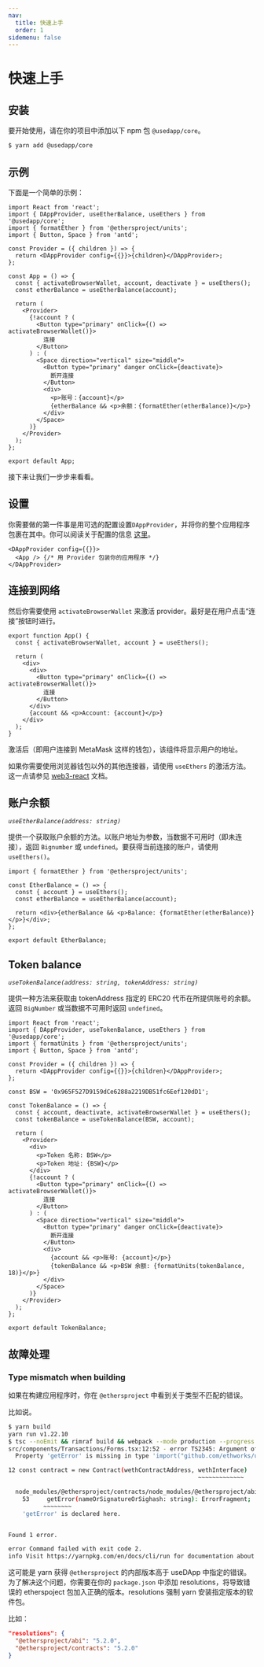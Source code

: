 ```yaml
---
nav:
  title: 快速上手
  order: 1
sidemenu: false
---
```


# 快速上手

## 安装

要开始使用，请在你的项目中添加以下 npm 包 `@usedapp/core`。

```sh
$ yarn add @usedapp/core
```

## 示例

下面是一个简单的示例：

```tsx
import React from 'react';
import { DAppProvider, useEtherBalance, useEthers } from '@usedapp/core';
import { formatEther } from '@ethersproject/units';
import { Button, Space } from 'antd';

const Provider = ({ children }) => {
  return <DAppProvider config={{}}>{children}</DAppProvider>;
};

const App = () => {
  const { activateBrowserWallet, account, deactivate } = useEthers();
  const etherBalance = useEtherBalance(account);

  return (
    <Provider>
      {!account ? (
        <Button type="primary" onClick={() => activateBrowserWallet()}>
          连接
        </Button>
      ) : (
        <Space direction="vertical" size="middle">
          <Button type="primary" danger onClick={deactivate}>
            断开连接
          </Button>
          <div>
            <p>账号：{account}</p>
            {etherBalance && <p>余额：{formatEther(etherBalance)}</p>}
          </div>
        </Space>
      )}
    </Provider>
  );
};

export default App;
```

接下来让我们一步步来看看。

## 设置

你需要做的第一件事是用可选的配置设置`DAppProvider`，并将你的整个应用程序包裹在其中。你可以阅读关于配置的信息 [这里](https://usedapp.readthedocs.io/en/latest/core.html#config)。

```tsx | pure
<DAppProvider config={{}}>
  <App /> {/* 用 Provider 包装你的应用程序 */}
</DAppProvider>
```

## 连接到网络

然后你需要使用 `activateBrowserWallet` 来激活 provider。最好是在用户点击“连接”按钮时进行。

```tsx | pure
export function App() {
  const { activateBrowserWallet, account } = useEthers();

  return (
    <div>
      <div>
        <Button type="primary" onClick={() => activateBrowserWallet()}>
          连接
        </Button>
      </div>
      {account && <p>Account: {account}</p>}
    </div>
  );
}
```

激活后（即用户连接到 MetaMask 这样的钱包），该组件将显示用户的地址。

如果你需要使用浏览器钱包以外的其他连接器，请使用 `useEthers` 的激活方法。这一点请参见 [web3-react](https://github.com/NoahZinsmeister/web3-react/tree/v6/docs#overview) 文档。

## 账户余额

_`useEtherBalance(address: string)`_

提供一个获取账户余额的方法。以账户地址为参数，当数据不可用时（即未连接），返回 `Bignumber` 或 `undefined`。要获得当前连接的账户，请使用 `useEthers()`。

```tsx | pure
import { formatEther } from '@ethersproject/units';

const EtherBalance = () => {
  const { account } = useEthers();
  const etherBalance = useEtherBalance(account);

  return <div>{etherBalance && <p>Balance: {formatEther(etherBalance)}</p>}</div>;
};

export default EtherBalance;
```

## Token balance

_`useTokenBalance(address: string, tokenAddress: string)`_

提供一种方法来获取由 tokenAddress 指定的 ERC20 代币在所提供账号的余额。返回 `BigNumber` 或当数据不可用时返回 `undefined`。

```tsx
import React from 'react';
import { DAppProvider, useTokenBalance, useEthers } from '@usedapp/core';
import { formatUnits } from '@ethersproject/units';
import { Button, Space } from 'antd';

const Provider = ({ children }) => {
  return <DAppProvider config={{}}>{children}</DAppProvider>;
};

const BSW = '0x965F527D9159dCe6288a2219DB51fc6Eef120dD1';

const TokenBalance = () => {
  const { account, deactivate, activateBrowserWallet } = useEthers();
  const tokenBalance = useTokenBalance(BSW, account);

  return (
    <Provider>
      <div>
        <p>Token 名称: BSW</p>
        <p>Token 地址: {BSW}</p>
      </div>
      {!account ? (
        <Button type="primary" onClick={() => activateBrowserWallet()}>
          连接
        </Button>
      ) : (
        <Space direction="vertical" size="middle">
          <Button type="primary" danger onClick={deactivate}>
            断开连接
          </Button>
          <div>
            {account && <p>账号: {account}</p>}
            {tokenBalance && <p>BSW 余额: {formatUnits(tokenBalance, 18)}</p>}
          </div>
        </Space>
      )}
    </Provider>
  );
};

export default TokenBalance;
```

## 故障处理

### Type mismatch when building

如果在构建应用程序时，你在 `@ethersproject` 中看到关于类型不匹配的错误。

比如说。

```sh
$ yarn build
yarn run v1.22.10
$ tsc --noEmit && rimraf build && webpack --mode production --progress
src/components/Transactions/Forms.tsx:12:52 - error TS2345: Argument of type 'Interface' is not assignable to parameter of type 'ContractInterface'.
  Property 'getError' is missing in type 'import("github.com/ethworks/usedapp/packages/example/node_modules/@ethersproject/abi/lib/interface").Interface' but required in type 'import("github.com/ethworks/usedapp/packages/example/node_modules/@ethersproject/contracts/node_modules/@ethersproject/abi/lib/interface").Interface'.

12 const contract = new Contract(wethContractAddress, wethInterface)
                                                      ~~~~~~~~~~~~~

  node_modules/@ethersproject/contracts/node_modules/@ethersproject/abi/lib/interface.d.ts:53:5
    53     getError(nameOrSignatureOrSighash: string): ErrorFragment;
          ~~~~~~~~
    'getError' is declared here.


Found 1 error.

error Command failed with exit code 2.
info Visit https://yarnpkg.com/en/docs/cli/run for documentation about this command.
```

这可能是 yarn 获得 `@ethersproject` 的内部版本高于 useDApp 中指定的错误。为了解决这个问题，你需要在你的 `package.json` 中添加 resolutions，将导致错误的 etherspoject 包加入正确的版本。resolutions 强制 yarn 安装指定版本的软件包。

比如：

```json
"resolutions": {
  "@ethersproject/abi": "5.2.0",
  "@ethersproject/contracts": "5.2.0"
}
```
